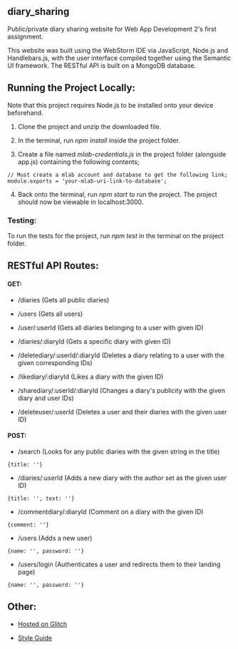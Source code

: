 ## diary_sharing
Public/private diary sharing website for Web App Development 2's first assignment.

This website was built using the WebStorm IDE via JavaScript, Node.js and Handlebars.js, with the user interface compiled together using the Semantic UI framework. The RESTful API is built on a MongoDB database.

## Running the Project Locally:
Note that this project requires Node.js to be installed onto your device beforehand.

1) Clone the project and unzip the downloaded file.

2) In the terminal, run *npm install* inside the project folder.

3) Create a file named *mlab-credentials.js* in the project folder (alongside app.js) containing the following contents;
```
// Must create a mlab account and database to get the following link;
module.exports = 'your-mlab-uri-link-to-database';
```

4) Back onto the terminal, run *npm start* to run the project. The project should now be viewable in localhost:3000.

### Testing:
To run the tests for the project, run *npm test* in the terminal on the project folder.

## RESTful API Routes:
#### GET:

- /diaries (Gets all public diaries)

- /users (Gets all users)

- /user/:userId (Gets all diaries belonging to a user with given ID)

- /diaries/:diaryId (Gets a specific diary with given ID)

- /deletediary/:userId/:diaryId (Deletes a diary relating to a user with the given corresponding IDs)

- /likediary/:diaryId (Likes a diary with the given ID)

- /sharediary/:userId/:diaryId (Changes a diary's publicity with the given diary and user IDs)

- /deleteuser/:userId (Deletes a user and their diaries with the given user ID)

#### POST:

- /search (Looks for any public diaries with the given string in the title)
```
{title: ''}
```

- /diaries/:userId (Adds a new diary with the author set as the given user ID)
```
{title: '', text: ''}
```

- /commentdiary/:diaryId (Comment on a diary with the given ID)
```
{comment: ''}
```

- /users (Adds a new user)
```
{name: '', password: ''}
```

- /users/login (Authenticates a user and redirects them to their landing page)
```
{name: '', password: ''}
```

## Other:
- [Hosted on Glitch](https://andyandya-diary-sharing.glitch.me/)

- [Style Guide](https://github.com/airbnb/javascript)
